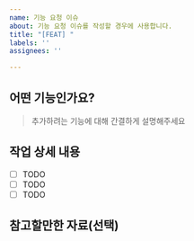 ```yaml
---
name: 기능 요청 이슈
about: 기능 요청 이슈를 작성할 경우에 사용합니다.
title: "[FEAT] "
labels: ''
assignees: ''

---
```


## 어떤 기능인가요?

> 추가하려는 기능에 대해 간결하게 설명해주세요

## 작업 상세 내용

- [ ] TODO
- [ ] TODO
- [ ] TODO

## 참고할만한 자료(선택)
